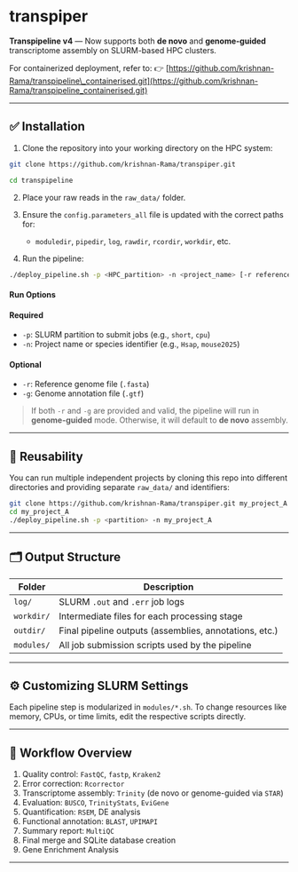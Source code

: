 # transpiper

**Transpipeline v4** — Now supports both **de novo** and **genome-guided** transcriptome assembly on SLURM-based HPC clusters.

For containerized deployment, refer to:
👉 [https://github.com/krishnan-Rama/transpipeline\_containerised.git](https://github.com/krishnan-Rama/transpipeline_containerised.git)

---

## ✅ Installation

1. Clone the repository into your working directory on the HPC system:

```bash
git clone https://github.com/krishnan-Rama/transpiper.git
```
```bash
cd transpipeline
```

2. Place your raw reads in the `raw_data/` folder.

3. Ensure the `config.parameters_all` file is updated with the correct paths for:

   * `moduledir`, `pipedir`, `log`, `rawdir`, `rcordir`, `workdir`, etc.

4. Run the pipeline:

```bash
./deploy_pipeline.sh -p <HPC_partition> -n <project_name> [-r reference.fasta -g annotation.gtf]
```

#### Run Options

#### Required

* `-p`: SLURM partition to submit jobs (e.g., `short`, `cpu`)
* `-n`: Project name or species identifier (e.g., `Hsap`, `mouse2025`)

#### Optional

* `-r`: Reference genome file (`.fasta`)
* `-g`: Genome annotation file (`.gtf`)

> If both `-r` and `-g` are provided and valid, the pipeline will run in **genome-guided** mode.
> Otherwise, it will default to **de novo** assembly.

---

## 🔁 Reusability

You can run multiple independent projects by cloning this repo into different directories and providing separate `raw_data/` and identifiers:

```bash
git clone https://github.com/krishnan-Rama/transpiper.git my_project_A
cd my_project_A
./deploy_pipeline.sh -p <partition> -n my_project_A
```

---

## 🗂 Output Structure

| Folder     | Description                                            |
| ---------- | ------------------------------------------------------ |
| `log/`     | SLURM `.out` and `.err` job logs                       |
| `workdir/` | Intermediate files for each processing stage           |
| `outdir/`  | Final pipeline outputs (assemblies, annotations, etc.) |
| `modules/` | All job submission scripts used by the pipeline        |

---

## ⚙️ Customizing SLURM Settings

Each pipeline step is modularized in `modules/*.sh`.
To change resources like memory, CPUs, or time limits, edit the respective scripts directly.

---

## 🧬 Workflow Overview

1. Quality control: `FastQC`, `fastp`, `Kraken2`
2. Error correction: `Rcorrector`
3. Transcriptome assembly: `Trinity` (de novo or genome-guided via `STAR`)
4. Evaluation: `BUSCO`, `TrinityStats`, `EviGene`
5. Quantification: `RSEM`, DE analysis
6. Functional annotation: `BLAST`, `UPIMAPI`
7. Summary report: `MultiQC`
8. Final merge and SQLite database creation
9. Gene Enrichment Analysis

---

